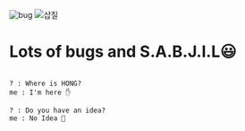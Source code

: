 ![bug](https://user-images.githubusercontent.com/37925591/111727635-988d0d80-88ae-11eb-966c-e75562e6f2e7.gif)
![삽질](https://user-images.githubusercontent.com/37925591/111745317-c3d42480-88cf-11eb-82f7-de1c185a2e86.gif)

# Lots of bugs and S.A.B.J.I.L😃

<pre><code>
? : Where is HONG?
me : I'm here ✋

? : Do you have an idea?
me : No Idea 🤯
<code><pre>
